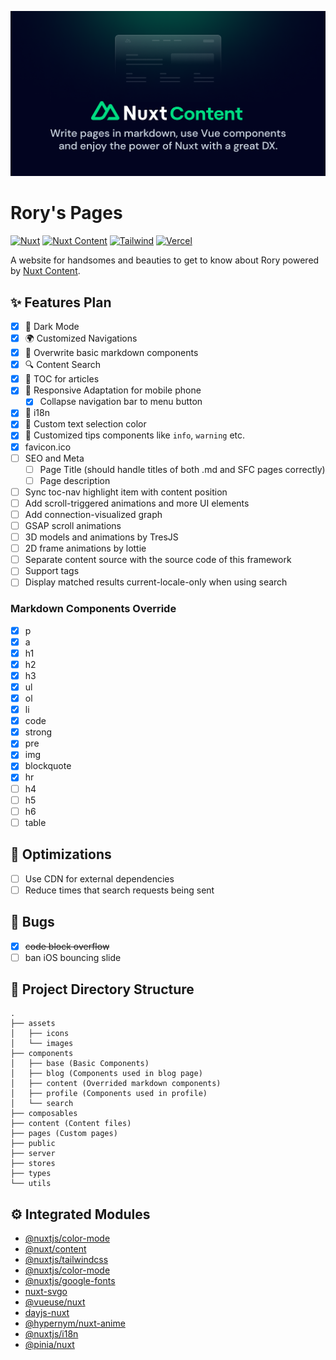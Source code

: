 [![nuxt-content-social-card](https://github.com/nuxt/content/blob/main/docs/public/social-card.png?raw=true)](https://content.nuxt.com)

# Rory's Pages

[![Nuxt][nuxt-src]][nuxt-href]
[![Nuxt Content][nuxt-content-src]][nuxt-content-href]
[![Tailwind][tailwind-src]][tailwind-href]
[![Vercel][vercel-src]][vercel-href]

A website for handsomes and beauties to get to know about Rory powered by [Nuxt Content](https://content.nuxt.com/).

## ✨ Features Plan

- [x] 🌛 Dark Mode
- [x] 🌍 Customized Navigations
- [x] 🔧 Overwrite basic markdown components
- [x] 🔍 Content Search
- [x] 📄 TOC for articles
- [x] 📱 Responsive Adaptation for mobile phone
    - [x] Collapse navigation bar to menu button
- [x] 💬 i18n
- [x] 🎨 Custom text selection color
- [x] 💄 Customized tips components like `info`, `warning` etc.
- [x] favicon.ico
- [ ] SEO and Meta
  - [ ] Page Title (should handle titles of both .md and SFC pages correctly)
  - [ ] Page description
- [ ] Sync toc-nav highlight item with content position
- [ ] Add scroll-triggered animations and more UI elements
- [ ] Add connection-visualized graph
- [ ] GSAP scroll animations
- [ ] 3D models and animations by TresJS
- [ ] 2D frame animations by lottie
- [ ] Separate content source with the source code of this framework
- [ ] Support tags
- [ ] Display matched results current-locale-only when using search

### Markdown Components Override

- [x] p
- [x] a
- [x] h1
- [x] h2
- [x] h3
- [x] ul
- [x] ol
- [x] li
- [x] code
- [x] strong
- [x] pre
- [x] img
- [x] blockquote
- [x] hr
- [ ] h4
- [ ] h5
- [ ] h6
- [ ] table

## 🚀 Optimizations

- [ ] Use CDN for external dependencies
- [ ] Reduce times that search requests being sent

## 🐛 Bugs

- [x] ~~code block overflow~~
- [ ] ban iOS bouncing slide

## 📁 Project Directory Structure
```
.
├── assets
│   ├── icons
│   └── images
├── components
│   ├── base (Basic Components)
│   ├── blog (Components used in blog page)
│   ├── content (Overrided markdown components)
│   ├── profile (Components used in profile)
│   └── search
├── composables
├── content (Content files)
├── pages (Custom pages)
├── public
├── server
├── stores
├── types
└── utils
```

## ⚙️ Integrated Modules

- [@nuxtjs/color-mode](https://nuxt.com/modules/color-mode)
- [@nuxt/content](https://content.nuxt.com/)
- [@nuxtjs/tailwindcss](https://tailwindcss.nuxtjs.org/)
- [@nuxtjs/color-mode](https://color-mode.nuxtjs.org/)
- [@nuxtjs/google-fonts](https://google-fonts.nuxtjs.org/)
- [nuxt-svgo](https://nuxt.com/modules/nuxt-svgo)
- [@vueuse/nuxt](https://vueuse.org/nuxt/README.html)
- [dayjs-nuxt](https://nuxt.com/modules/dayjs)
- [@hypernym/nuxt-anime](https://nuxt.com/modules/animejs)
- [@nuxtjs/i18n](https://nuxt.com/modules/i18n)
- [@pinia/nuxt](https://nuxt.com/modules/pinia)


[tailwind-src]: https://img.shields.io/badge/Tailwind-18181B?logo=TailwindCSS
[tailwind-href]: https://tailwindcss.com/

[nuxt-src]: https://img.shields.io/badge/Nuxt-18181B?logo=nuxt.js
[nuxt-href]: https://nuxt.com

[nuxt-content-src]: https://img.shields.io/badge/Nuxt_Content-18181B?logo=nuxt.js
[nuxt-content-href]: https://content.nuxt.com

[vercel-src]: https://img.shields.io/badge/vercel-18181B?logo=Vercel
[vercel-href]: https://vercel.com